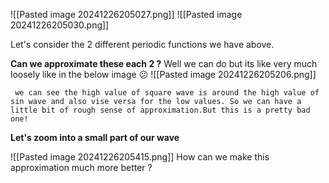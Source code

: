 ![[Pasted image 20241226205027.png]]
![[Pasted image 20241226205030.png]]

Let's consider the 2 different periodic functions we have above.

**Can we approximate these each 2 ?**
Well we can do but its like very much loosely like in the below image 😕
	![[Pasted image 20241226205206.png]]

	 we can see the high value of square wave is around the high value of sin wave and also vise versa for the low values. So we can have a little bit of rough sense of approximation.But this is a pretty bad one!

**Let's zoom into a small part of our wave**

![[Pasted image 20241226205415.png]]
How can we make this approximation much more better ? 
